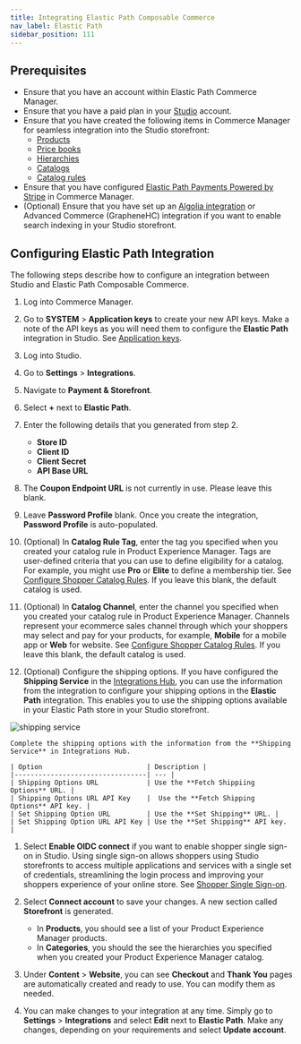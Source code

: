 ```yaml
---
title: Integrating Elastic Path Composable Commerce
nav_label: Elastic Path
sidebar_position: 111
---
```


## Prerequisites

- Ensure that you have an account within Elastic Path Commerce Manager.
- Ensure that you have a paid plan in your [Studio](https://app.unstack.com/) account.
- Ensure that you have created the following items in Commerce Manager for seamless integration into the Studio storefront:
    - [Products](/docs/pxm/products/pxm-products-commerce-manager/overview)
    - [Price books](/docs/commerce-manager/product-experience-manager/pricebooks/pxm-pricebooks)
    - [Hierarchies](/docs/pxm/hierarchies/hierarchy)
    - [Catalogs](/docs/pxm/catalogs/catalogs-cm/catalog-configuration)
    - [Catalog rules](/docs/pxm/catalogs/catalogs-cm/catalog-rules)
- Ensure that you have configured [Elastic Path Payments Powered by Stripe](/docs/carts-orders/payments/payment-gateway-cm/payments-powered-by-stripe) in Commerce Manager.
- (Optional) Ensure that you have set up an [Algolia integration](/docs/studio/Integrations/algolia) or Advanced Commerce (GrapheneHC) integration if you want to enable search indexing in your Studio storefront.

## Configuring **Elastic Path** Integration

The following steps describe how to configure an integration between Studio and Elastic Path Composable Commerce.

1. Log into Commerce Manager.
1. Go to **SYSTEM** > **Application keys** to create your new API keys. Make a note of the API keys as you will need them to configure the **Elastic Path** integration in Studio. See [Application keys](/docs/commerce-manager/application-keys/application-keys-cm).
1. Log into Studio.
1. Go to **Settings** > **Integrations**.
1. Navigate to **Payment & Storefront**.
1. Select **+** next to **Elastic Path**.
1. Enter the following details that you generated from step 2.

    - **Store ID**
    - **Client ID**
    - **Client Secret**
    - **API Base URL**

1. The **Coupon Endpoint URL** is not currently in use. Please leave this blank.
1. Leave **Password Profile** blank. Once you create the integration, **Password Profile** is auto-populated.
1. (Optional) In **Catalog Rule Tag**, enter the tag you specified when you created your catalog rule in Product Experience Manager. Tags are user-defined criteria that you can use to define eligibility for a catalog. For example, you might use **Pro** or **Elite** to define a membership tier. See [Configure Shopper Catalog Rules](/docs/pxm/catalogs/catalogs-cm/catalog-rules). If you leave this blank, the default catalog is used.
1. (Optional) In **Catalog Channel**, enter the channel you specified when you created your catalog rule in Product Experience Manager. Channels represent your ecommerce sales channel through which your shoppers may select and pay for your products, for example, **Mobile** for a mobile app or **Web** for website. See [Configure Shopper Catalog Rules](/docs/pxm/catalogs/catalogs-cm/catalog-rules). If you leave this blank, the default catalog is used.
1. (Optional) Configure the shipping options. If you have configured the **Shipping Service** in the [Integrations Hub](/docs/composer/integration-hub/integrations-hub), you can use the information from the integration to configure your shipping options in the **Elastic Path** integration. This enables you to use the shipping options available in your Elastic Path store in your Studio storefront.

![shipping service](/assets/studio/shippingoptions.png)

    Complete the shipping options with the information from the **Shipping Service** in Integrations Hub.

    | Option                          | Description |
    |---------------------------------| --- |
    | Shipping Options URL            | Use the **Fetch Shippiing Options** URL. |
    | Shipping Options URL API Key    |  Use the **Fetch Shipping Options** API key. |
    | Set Shipping Option URL         | Use the **Set Shipping** URL. |
    | Set Shipping Option URL API Key | Use the **Set Shipping** API key. |
1. Select **Enable OIDC connect** if you want to enable shopper single sign-on in Studio. Using single sign-on allows shoppers using Studio storefronts to access multiple applications and services with a single set of credentials, streamlining the login process and improving your shoppers experience of your online store. See [Shopper Single Sign-on](/docs/studio/Settings/sso).
1. Select **Connect account** to save your changes. A new section called **Storefront** is generated.

    - In **Products**, you should see a list of your Product Experience Manager products.
    - In **Categories**, you should the see the hierarchies you specified when you created your Product Experience Manager catalog.

1. Under **Content** > **Website**, you can see **Checkout** and **Thank You** pages are automatically created and ready to use. You can modify them as needed.
1. You can make changes to your integration at any time. Simply go to **Settings** > **Integrations** and select **Edit** next to **Elastic Path**. Make any changes, depending on your requirements and select **Update account**.




